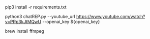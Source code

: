 pip3 install -r requirements.txt

python3 chatREP.py --youtube_url https://www.youtube.com/watch?v=PRp3kJtMQwU --openai_key ${openai_key}

brew install ffmpeg
